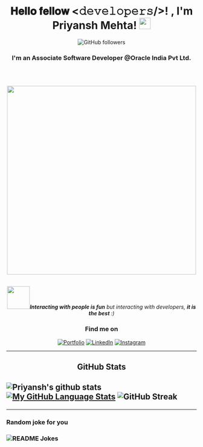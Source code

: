 <div align="center">
<h1>𝐇𝐞𝐥𝐥𝐨 𝐟𝐞𝐥𝐥𝐨𝐰 <𝚍𝚎𝚟𝚎𝚕𝚘𝚙𝚎𝚛𝚜/>! , I'm Priyansh Mehta! <img src="https://raw.githubusercontent.com/MartinHeinz/MartinHeinz/master/wave.gif" width="30px"></h1>
 
![GitHub followers](https://img.shields.io/github/followers/priyanshmehta22?style=social) 

</div>
<h3 align="center">I'm an Associate Software Developer @Oracle India Pvt Ltd. </h3>
<br />
<br />
<p align="center">
<img src="https://media.giphy.com/media/VTtANKl0beDFQRLDTh/giphy.gif?cid=ecf05e47w538v690xwf4ga4kfargrl7rqp00afl9fvef37ip&rid=giphy.gif&ct=g" width="500px"></p>

<br />

  <div align="center">
    <img src="https://media.giphy.com/media/LnQjpWaON8nhr21vNW/giphy.gif" width="60" /><em><b>Interacting with people is fun</b> but interacting with developers, <b>it is the best </b> :)</em>
<h3>Find me on</h3>
<a href="https://priyansh.onrender.com/"; target="_blank"><img alt="Portfolio" src="https://img.shields.io/badge/Portfolio-8A2BE2" /></a>
<a href="https://www.linkedin.com/in/priyansh-mehta-8b44921bb/"; target="_blank"><img alt="LinkedIn" src="https://img.shields.io/badge/LinkedIn-8A2BE2" /></a>
<a href="https://www.instagram.com/priyansh._.mehta"; target="_blank"><img alt="Instagram" src="https://img.shields.io/badge/Instagram-8A2BE2" /></a>
</div>
 <hr>

<h2 align="center"><strong>GitHub Stats</strong><h2>  

![Priyansh's github stats](https://github-readme-stats.vercel.app/api?username=priyanshmehta22&show_icons=true&count_private=true&theme=chartreuse-dark&icon_color=00ffff) 
  [![My GitHub Language Stats](https://github-readme-stats.vercel.app/api/top-langs/?username=priyanshmehta22&langs_count=5&theme=omni)]()
![GitHub Streak](http://github-readme-streak-stats.herokuapp.com?user=priyanshmehta22&theme=chartreuse-dark&currStreakNum=00ffff&currStreakLabel=00ffff&fire=orange&sideLabels=00ffff)
 

  <hr>
<h3>Random joke for you<h3>
<img src="https://readme-jokes.vercel.app/api" alt="README Jokes" />

 


